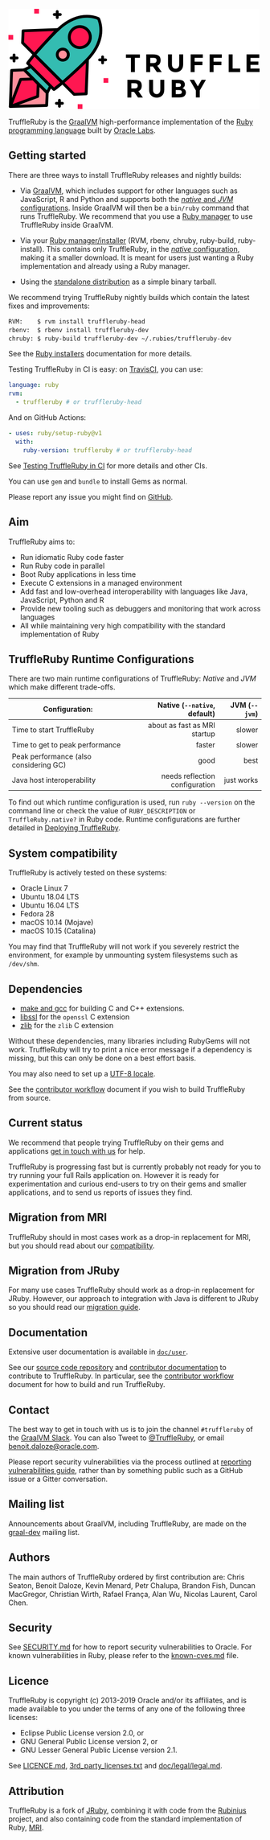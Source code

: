 ![TruffleRuby logo](logo/png/truffleruby_logo_horizontal_medium.png)

TruffleRuby is the [GraalVM](http://graalvm.org/) high-performance implementation
of the [Ruby programming language](https://www.ruby-lang.org/en/) built by
[Oracle Labs](https://labs.oracle.com).

## Getting started

There are three ways to install TruffleRuby releases and nightly builds:

* Via [GraalVM](doc/user/installing-graalvm.md), which includes support for
  other languages such as JavaScript, R and Python and supports both the
  [*native* and *JVM* configurations](#truffleruby-runtime-configurations).
  Inside GraalVM will then be a `bin/ruby` command that runs TruffleRuby.
  We recommend that you use a [Ruby manager](doc/user/ruby-managers.md#configuring-ruby-managers-for-the-full-graalvm-distribution)
  to use TruffleRuby inside GraalVM.

* Via your [Ruby manager/installer](doc/user/ruby-managers.md) (RVM, rbenv,
  chruby, ruby-build, ruby-install). This contains only TruffleRuby, in the
  [*native* configuration](#truffleruby-configurations), making it a smaller
  download. It is meant for users just wanting a Ruby implementation and already
  using a Ruby manager.

* Using the [standalone distribution](doc/user/standalone-distribution.md)
  as a simple binary tarball.

We recommend trying TruffleRuby nightly builds which contain the latest fixes and improvements:

```bash
RVM:    $ rvm install truffleruby-head
rbenv:  $ rbenv install truffleruby-dev
chruby: $ ruby-build truffleruby-dev ~/.rubies/truffleruby-dev
```

See the [Ruby installers](doc/user/ruby-managers.md) documentation for more details.

Testing TruffleRuby in CI is easy:
on [TravisCI](https://docs.travis-ci.com/user/languages/ruby#truffleruby), you can use:
```yaml
language: ruby
rvm:
  - truffleruby # or truffleruby-head
```
And on GitHub Actions:
```yaml
- uses: ruby/setup-ruby@v1
  with:
    ruby-version: truffleruby # or truffleruby-head
```
See [Testing TruffleRuby in CI](doc/user/standalone-distribution.md) for more details and other CIs.

You can use `gem` and `bundle` to install Gems as normal.

Please report any issue you might find on [GitHub](https://github.com/oracle/truffleruby/issues).

## Aim

TruffleRuby aims to:

* Run idiomatic Ruby code faster
* Run Ruby code in parallel
* Boot Ruby applications in less time
* Execute C extensions in a managed environment
* Add fast and low-overhead interoperability with languages like Java, JavaScript, Python and R
* Provide new tooling such as debuggers and monitoring that work across languages
* All while maintaining very high compatibility with the standard implementation of Ruby

## TruffleRuby Runtime Configurations

There are two main runtime configurations of TruffleRuby: *Native* and *JVM* which make different trade-offs.

| Configuration: | Native (`--native`, default) | JVM (`--jvm`) |
| ------------------ | ------------: | ------------: |
| Time to start TruffleRuby | about as fast as MRI startup | slower |
| Time to get to peak performance | faster | slower |
| Peak performance (also considering GC) | good | best |
| Java host interoperability | needs reflection configuration | just works |

To find out which runtime configuration is used, run `ruby --version` on the command line
or check the value of `RUBY_DESCRIPTION` or `TruffleRuby.native?` in Ruby code.
Runtime configurations are further detailed in [Deploying TruffleRuby](doc/user/deploying.md).

## System compatibility

TruffleRuby is actively tested on these systems:

* Oracle Linux 7
* Ubuntu 18.04 LTS
* Ubuntu 16.04 LTS
* Fedora 28
* macOS 10.14 (Mojave)
* macOS 10.15 (Catalina)

You may find that TruffleRuby will not work if you severely restrict the
environment, for example by unmounting system filesystems such as `/dev/shm`.

## Dependencies

* [make and gcc](doc/user/installing-llvm.md) for building C and C++ extensions.
* [libssl](doc/user/installing-libssl.md) for the `openssl` C extension
* [zlib](doc/user/installing-zlib.md) for the `zlib` C extension

Without these dependencies, many libraries including RubyGems will not work.
TruffleRuby will try to print a nice error message if a dependency is missing,
but this can only be done on a best effort basis.

You may also need to set up a [UTF-8 locale](doc/user/utf8-locale.md).

See the [contributor workflow] document if you wish to build TruffleRuby from source.

[contributor workflow]: doc/contributor/workflow.md

## Current status

We recommend that people trying TruffleRuby on their gems and applications
[get in touch with us](#contact) for help.

TruffleRuby is progressing fast but is currently probably not ready for you to
try running your full Rails application on. However it is ready for
experimentation and curious end-users to try on their gems and smaller
applications, and to send us reports of issues they find.

## Migration from MRI

TruffleRuby should in most cases work as a drop-in replacement for MRI, but you
should read about our [compatibility](doc/user/compatibility.md).

## Migration from JRuby

For many use cases TruffleRuby should work as a drop-in replacement for JRuby.
However, our approach to integration with Java is different to JRuby so you
should read our [migration guide](doc/user/jruby-migration.md).

## Documentation

Extensive user documentation is available in [`doc/user`](doc/user).

See our [source code repository](https://github.com/oracle/truffleruby) and
[contributor documentation](CONTRIBUTING.md) to contribute to TruffleRuby.
In particular, see the [contributor workflow](doc/contributor/workflow.md)
document for how to build and run TruffleRuby.

## Contact

The best way to get in touch with us is to join the channel `#truffleruby` of the
[GraalVM Slack](https://www.graalvm.org/community/#community-support).
You can also Tweet to [@TruffleRuby](https://twitter.com/truffleruby), or email
benoit.daloze@oracle.com.

Please report security vulnerabilities via the process outlined at [reporting
vulnerabilities
guide](https://www.oracle.com/corporate/security-practices/assurance/vulnerability/reporting.html),
rather than by something public such as a GitHub issue or a Gitter
conversation.

## Mailing list

Announcements about GraalVM, including TruffleRuby, are made on the
[graal-dev](http://mail.openjdk.java.net/mailman/listinfo/graal-dev) mailing list.

## Authors

The main authors of TruffleRuby ordered by first contribution are:
Chris Seaton, Benoit Daloze, Kevin Menard, Petr Chalupa, Brandon Fish, Duncan
MacGregor, Christian Wirth, Rafael França, Alan Wu, Nicolas Laurent, Carol Chen.

## Security

See [SECURITY.md](SECURITY.md) for how to report security vulnerabilities to Oracle.
For known vulnerabilities in Ruby, please refer to the [known-cves.md](doc/user/known-cves.md) file.

## Licence

TruffleRuby is copyright (c) 2013-2019 Oracle and/or its affiliates, and is made
available to you under the terms of any one of the following three licenses:

* Eclipse Public License version 2.0, or
* GNU General Public License version 2, or
* GNU Lesser General Public License version 2.1.

See [LICENCE.md](LICENCE.md), [3rd_party_licenses.txt](3rd_party_licenses.txt) and
[doc/legal/legal.md](doc/legal/legal.md).

## Attribution

TruffleRuby is a fork of [JRuby](https://github.com/jruby/jruby), combining it
with code from the [Rubinius](https://github.com/rubinius/rubinius) project, and
also containing code from the standard implementation of Ruby,
[MRI](https://github.com/ruby/ruby).
